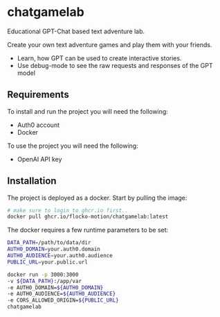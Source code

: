 # chatgamelab

Educational GPT-Chat based text adventure lab. 

Create your own text adventure games and play them with your friends.

- Learn, how GPT can be used to create interactive stories.
- Use debug-mode to see the raw requests and responses of the GPT model 

## Requirements

To install and run the project you will need the following:
- Auth0 account
- Docker

To use the project you will need the following:
- OpenAI API key

## Installation

The project is deployed as a docker. Start by pulling the image:

```bash
# make sure to login to ghcr.io first..
docker pull ghcr.io/flocko-motion/chatgamelab:latest
```

The docker requires a few
runtime parameters to be set:

```bash 
DATA_PATH=/path/to/data/dir
AUTH0_DOMAIN=your.auth0.domain
AUTH0_AUDIENCE=your.auth0.audience
PUBLIC_URL=your.public.url

docker run -p 3000:3000
-v ${DATA_PATH}:/app/var
-e AUTH0_DOMAIN=${AUTH0_DOMAIN}
-e AUTH0_AUDIENCE=${AUTH0_AUDIENCE}
-e CORS_ALLOWED_ORIGIN=${PUBLIC_URL}
chatgamelab
```